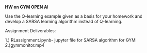 **HW on GYM OPEN AI**

Use the Q-learning example given as a basis for your homework and develop a
SARSA learning algorithm instead of Q-learning.


Assignment Deliverables:

1.) RLassignment.ipynb- jupyter file for SARSA algorithm for GYM
2.)gymmonitor.mp4
